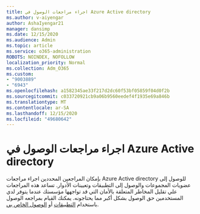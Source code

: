 ```yaml
---
title: اجراء مراجعات الوصول في Azure Active directory
ms.author: v-aiyengar
author: AshaIyengar21
manager: dansimp
ms.date: 12/15/2020
ms.audience: Admin
ms.topic: article
ms.service: o365-administration
ROBOTS: NOINDEX, NOFOLLOW
localization_priority: Normal
ms.collection: Adm_O365
ms.custom:
- "9003889"
- "6943"
ms.openlocfilehash: a1582345ae33f217d2dc60f53bf05859f04d0f2b
ms.sourcegitcommit: c033720921cb9a06b9560eedef4f1935e69a846b
ms.translationtype: MT
ms.contentlocale: ar-SA
ms.lasthandoff: 12/15/2020
ms.locfileid: "49680642"
---
```

# <a name="perform-access-reviews-in-azure-active-directory"></a>اجراء مراجعات الوصول في Azure Active directory

بإمكان المراجعين المحددين اجراء مراجعات Azure Active directory للوصول إلى عضويات المجموعات والوصول إلى التطبيقات وتعيينات الأدوار. تساعد هذه المراجعات علي تقليل المخاطر المتعلقة بالأمان التي قد تواجهها مؤسستك عندما يتوفر لدي المستخدمين حق الوصول بشكل أكبر مما يحتاجونه. يمكنك القيام بمراجعه الوصول باستخدام [التطبيقات](https://go.microsoft.com/fwlink/?linkid=2134605) أو [الوصول الخاص بي](https://go.microsoft.com/fwlink/?linkid=2134505).